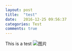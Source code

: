 ```yaml
---
layout: post
title:  "test"
date:   2016-12-25 09:56:37
categories: Test
comments: true
---
```

This is a test
![图片](http://obdvl7z18.bkt.clouddn.com/img/20160626p1.jpg)